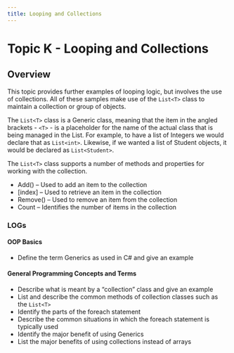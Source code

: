 ```yaml
---
title: Looping and Collections
---
```

# Topic K - Looping and Collections

## Overview

This topic provides further examples of looping logic, but involves the use of collections. All of these samples make use of the `List<T>` class to maintain a collection or group of objects.

The `List<T>` class is a Generic class, meaning that the item in the angled brackets - `<T>` - is a placeholder for the name of the actual class that is being managed in the List. For example, to have a list of Integers we would declare that as `List<int>`. Likewise, if we wanted a list of Student objects, it would be declared as `List<Student>`.

The `List<T>` class supports a number of methods and properties for working with the collection.

* Add() – Used to add an item to the collection
* [index] – Used to retrieve an item in the collection
* Remove() – Used to remove an item from the collection
* Count – Identifies the number of items in the collection

### LOGs

#### OOP Basics

* Define the term Generics as used in C# and give an example

#### General Programming Concepts and Terms

* Describe what is meant by a “collection” class and give an example
* List and describe the common methods of collection classes such as the `List<T>`
* Identify the parts of the foreach statement
* Describe the common situations in which the foreach statement is typically used
* Identify the major benefit of using Generics
* List the major benefits of using collections instead of arrays
